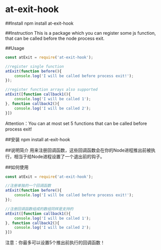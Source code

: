 # at-exit-hook

##Install
npm install at-exit-hook

##Instruction
This is a package which you can register some js function, that can be called before the node process exit.

##Usage
```js
const atExit = require('at-exit-hook');

//register single function
atExit(function before(){
	console.log('I will be called before process exit!');
});

//register function arrays also supported
atExit([function callback1(){
	console.log('I will be called 1');
}, function callback2(){
	console.log('I will be called 2');
}])
```

Attention：You can at most set 5 functions that can be called before process exit!


##安装
npm install at-exit-hook

##说明简介
用来注册回调函数，这些回调函数会在你的Node进程推出前被执行，相当于给Node进程设置了一个退出前的钩子。

##如何使用
```js
const atExit = require('at-exit-hook');

//注册单独的一个回调函数
atExit(function before(){
	console.log('I will be called before process exit!');
});

//注册回调函数组成的数组同样是支持的
atExit([function callback1(){
	console.log('I will be called 1');
}, function callback2(){
	console.log('I will be called 2');
}])
```
注意：你最多可以设置5个推出前执行的回调函数！